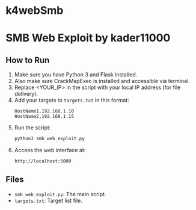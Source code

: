 # k4webSmb

# SMB Web Exploit by kader11000

## How to Run

1. Make sure you have Python 3 and Flask installed.
2. Also make sure CrackMapExec is installed and accessible via terminal.
3. Replace <YOUR_IP> in the script with your local IP address (for file delivery).
4. Add your targets to `targets.txt` in this format:
   ```
   HostName1,192.168.1.10
   HostName2,192.168.1.15
   ```
5. Run the script:
   ```bash
   python3 smb_web_exploit.py
   ```
6. Access the web interface at:
   ```
   http://localhost:5000
   ```

## Files

- `smb_web_exploit.py`: The main script.
- `targets.txt`: Target list file.
